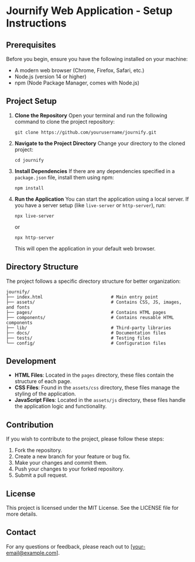 # Journify Web Application - Setup Instructions

## Prerequisites
Before you begin, ensure you have the following installed on your machine:
- A modern web browser (Chrome, Firefox, Safari, etc.)
- Node.js (version 14 or higher)
- npm (Node Package Manager, comes with Node.js)

## Project Setup
1. **Clone the Repository**
   Open your terminal and run the following command to clone the project repository:
   ```
   git clone https://github.com/yourusername/journify.git
   ```

2. **Navigate to the Project Directory**
   Change your directory to the cloned project:
   ```
   cd journify
   ```

3. **Install Dependencies**
   If there are any dependencies specified in a `package.json` file, install them using npm:
   ```
   npm install
   ```

4. **Run the Application**
   You can start the application using a local server. If you have a server setup (like `live-server` or `http-server`), run:
   ```
   npx live-server
   ```
   or
   ```
   npx http-server
   ```
   This will open the application in your default web browser.

## Directory Structure
The project follows a specific directory structure for better organization:
```
journify/
├── index.html                          # Main entry point
├── assets/                             # Contains CSS, JS, images, and fonts
├── pages/                              # Contains HTML pages
├── components/                         # Contains reusable HTML components
├── lib/                                # Third-party libraries
├── docs/                               # Documentation files
├── tests/                              # Testing files
└── config/                             # Configuration files
```

## Development
- **HTML Files**: Located in the `pages` directory, these files contain the structure of each page.
- **CSS Files**: Found in the `assets/css` directory, these files manage the styling of the application.
- **JavaScript Files**: Located in the `assets/js` directory, these files handle the application logic and functionality.

## Contribution
If you wish to contribute to the project, please follow these steps:
1. Fork the repository.
2. Create a new branch for your feature or bug fix.
3. Make your changes and commit them.
4. Push your changes to your forked repository.
5. Submit a pull request.

## License
This project is licensed under the MIT License. See the LICENSE file for more details.

## Contact
For any questions or feedback, please reach out to [your-email@example.com].